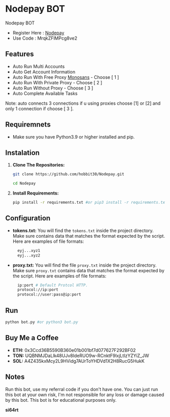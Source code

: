 # Nodepay BOT
Nodepay BOT

- Register Here : [Nodepay](https://app.nodepay.ai/register?ref=MrqkZFlMPcg8ve2)
- Use Code : MrqkZFlMPcg8ve2

## Features

  - Auto Run  Multi Accounts
  - Auto Get Account Information
  - Auto Run With Free Proxy [Monosans](https://raw.githubusercontent.com/monosans/proxy-list/main/proxies/all.txt) - Choose [ 1 ]
  - Auto Run With Private Proxy - Choose [ 2 ]
  - Auto Run Without Proxy - Choose [ 3 ]
  - Auto Complete Available Tasks
  
Note: auto connects 3 connections if u using proxies choose [1] or [2] and only 1 connection if choose [ 3 ].

## Requiremnets

- Make sure you have Python3.9 or higher installed and pip.

## Instalation

1. **Clone The Repositories:**
   ```bash
   git clone https://github.com/hobbit30/Nodepay.git
   ```
   ```bash
   cd Nodepay
   ```

2. **Install Requirements:**
   ```bash
   pip install -r requirements.txt #or pip3 install -r requirements.txt
   ```

## Configuration

- **tokens.txt:** You will find the `tokens.txt` inside the project directory. Make sure contains data that matches the format expected by the script. Here are examples of file formats:
  ```bash
    eyj...xyz1
    eyj...xyz2
  ```

- **proxy.txt:** You will find the file `proxy.txt` inside the project directory. Make sure `proxy.txt` contains data that matches the format expected by the script. Here are examples of file formats:
  ```bash
    ip:port # Default Protcol HTTP.
    protocol://ip:port
    protocol://user:pass@ip:port
  ```

## Run

```bash
python bot.py #or python3 bot.py
```

## Buy Me a Coffee

- **ETH:** 0x3Ccd36B5590B360e01b001bf7d077627F292BF02
- **TON:** UQBNMJDaLlk48UJv8IdeRUO9w-RCnktF9lxjLtIzYZYiZ_JW
- **SOL:** A4Z435kxMcy2L9HVidg7AUrToYHDVd1X2H8RucG5HukK

## Notes
Run this bot, use my referral code if you don't have one.
You can just run this bot at your own risk, I'm not responsible for any loss or damage caused by this bot.
This bot is for educational purposes only.

**si64rt**
